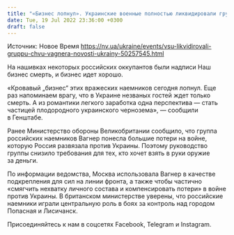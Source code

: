 ```yaml
---
title: "«Бизнес лопнул». Украинские военные полностью ликвидировали группу ЧВК Вагнера"
date: Tue, 19 Jul 2022 23:36:00 +0300
draft: false
---
```

Источник: Новое Время https://nv.ua/ukraine/events/vsu-likvidirovali-gruppu-chvu-vagnera-novosti-ukrainy-50257545.html


На нашивках некоторых российских оккупантов были надписи Наш бизнес смерть, и бизнес идет хорошо.

«Кровавый „бизнес“ этих вражеских наемников сегодня лопнул. Еще раз напоминаем врагу, что в Украине незваных гостей ждет только смерть. А из романтики легкого заработка одна перспектива — стать частицей плодородного украинского чернозема», — сообщили в Генштабе.

Ранее Министерство обороны Великобритании сообщило, что группа российских наемников Вагнер понесла большие потери на войне, которую Россия развязала против Украины. Поэтому руководство группы снизило требования для тех, кто хочет взять в руки оружие за деньги.

По информации ведомства, Москва использовала Вагнер в качестве подкрепления для сил на линии фронта, а также чтобы частично «смягчить нехватку личного состава и компенсировать потери» в войне против Украины. В британском министерстве уверены, что российские наемники играли центральную роль в боях за контроль над городом Попасная и Лисичанск.

Присоединяйтесь к нам в соцсетях Facebook, Telegram и Instagram.
